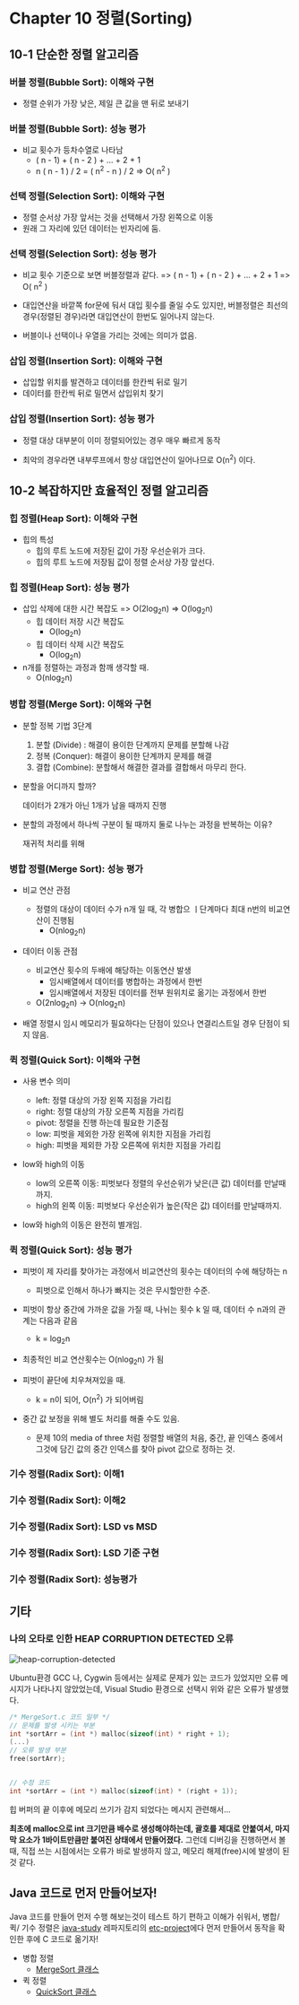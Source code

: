 # Chapter 10 정렬(Sorting)

## 10-1 단순한 정렬 알고리즘

### 버블 정렬(Bubble Sort): 이해와 구현

* 정렬 순위가 가장 낮은, 제일 큰 값을 맨 뒤로 보내기

### 버블 정렬(Bubble Sort): 성능 평가

* 비교 횟수가 등차수열로 나타남
  * ( n - 1) + ( n - 2 ) + ... + 2 + 1
  * n ( n - 1 ) / 2 = ( n<sup>2</sup> - n ) / 2 => O( n<sup>2</sup> )

### 선택 정렬(Selection Sort): 이해와 구현

* 정렬 순서상 가장 앞서는 것을 선택해서 가장 왼쪽으로 이동
* 원래 그 자리에 있던 데이터는 빈자리에 둠.

### 선택 정렬(Selection Sort): 성능 평가

* 비교 횟수 기준으로 보면 버블정렬과 같다. => ( n - 1) + ( n - 2 ) + ... + 2 + 1 => O( n<sup>2</sup> )

* 대입연산을 바깥쪽 for문에 둬서 대입 횟수를 줄일 수도 있지만, 버블정렬은 최선의 경우(정렬된 경우)라면 대입연산이 한번도 일어나지 않는다.

* 버블이나 선택이나 우열을 가리는 것에는 의미가 없음.

  

### 삽입 정렬(Insertion Sort): 이해와 구현

* 삽입할 위치를 발견하고 데이터를 한칸씩 뒤로 밀기
* 데이터를 한칸씩 뒤로 밀면서 삽입위치 찾기

### 삽입 정렬(Insertion Sort): 성능 평가

* 정렬 대상 대부분이 이미 정렬되어있는 경우 매우 빠르게 동작

* 최악의 경우라면 내부루프에서 항상 대입연산이 일어나므로 O(n<sup>2</sup>) 이다.

  


## 10-2 복잡하지만 효율적인 정렬 알고리즘

### 힙 정렬(Heap Sort): 이해와 구현

* 힙의 특성
  * 힙의 루트 노드에 저장된 값이 가장 우선순위가 크다.
  * 힙의 루트 노드에 저장됨 값이 정렬 순서상 가장 앞선다.

### 힙 정렬(Heap Sort): 성능 평가

* 삽입 삭제에 대한 시간 복잡도 => O(2log<sub>2</sub>n) => O(log<sub>2</sub>n)
  * 힙 데이터 저장 시간 복잡도
    * O(log<sub>2</sub>n)
  * 힙 데이터 삭제 시간 복잡도
    * O(log<sub>2</sub>n)
* n개를 정렬하는 과정과 함깨 생각할 때.
  * O(nlog<sub>2</sub>n)



### 병합 정렬(Merge Sort): 이해와 구현

* 분할 정복 기법 3단계
  1. 분할 (Divide) : 해결이 용이한 단계까지 문제를 분할해 나감
  2. 정복 (Conquer): 해결이 용이한 단계까지 문제를 해결
  3. 결합 (Combine): 분할해서 해결한 결과를 결합해서 마무리 한다.

* 분할을 어디까지 할까?  

  데이터가 2개가 아닌 1개가 남을 때까지 진행

* 분할의 과정에서 하나씩 구분이 될 때까지 둘로 나누는 과정을 반복하는 이유?  

  재귀적 처리를 위해



### 병합 정렬(Merge Sort): 성능 평가

* 비교 연산 관점
  * 정렬의 대상이 데이터 수가 n개 일 때, 각 병합으 ㅣ단계마다 최대 n번의 비교연산이 진행됨
    * O(nlog<sub>2</sub>n)

* 데이터 이동 관점
  * 비교연산 횟수의 두배에 해당하는 이동연산 발생
    * 임시배열에서 데이터를 병합하는 과정에서 한번
    * 임시배열에서 저장된 데이터를 전부 원위치로 옮기는 과정에서 한번
  * O(2nlog<sub>2</sub>n) -> O(nlog<sub>2</sub>n)

* 배열 정렬시 임시 메모리가 필요하다는 단점이 있으나 연결리스트일 경우 단점이 되지 않음.



### 퀵 정렬(Quick Sort): 이해와 구현

* 사용 변수 의미
  * left: 정렬 대상의 가장 왼쪽 지점을 가리킴
  * right: 정렬 대상의 가장 오른쪽 지점을 가리킴
  * pivot: 정렬을 진행 하는데 필요한 기준점
  * low: 피벗을 제외한 가장 왼쪽에 위치한 지점을 가리킴
  * high: 피벗을 제외한 가장 오른쪽에 위치한 지점을 가리킴

* low와 high의 이동
  * low의 오른쪽 이동: 피벗보다 정렬의 우선순위가 낮은(큰 값) 데이터를 만날때까지.
  * high의 왼쪽 이동: 피벗보다 우선순위가 높은(작은 값) 데이터를 만날때까지.
  
* low와 high의 이동은 완전히 별개임.

  

### 퀵 정렬(Quick Sort): 성능 평가

* 피벗이 제 자리를 찾아가는 과정에서 비교연산의 횟수는 데이터의 수에 해당하는 n
  * 피벗으로 인해서 하나가 빠지는 것은 무시할만한 수준.
* 피벗이 항상 중간에 가까운 값을 가질 때, 나뉘는 횟수 k 일 때, 데이터 수 n과의 관계는 다음과 같음
  * k = log<sub>2</sub>n
* 최종적인 비교 연산횟수는 O(nlog<sub>2</sub>n) 가 됨

* 피벗이 끝단에 치우쳐져있을 때.
  * k = n이 되어, O(n<sup>2</sup>) 가 되어버림
* 중간 값 보정을 위해 별도 처리를 해줄 수도 있음.
  * 문제 10의 media of three 처럼 정렬할 배열의 처음, 중간, 끝 인덱스 중에서 그것에 담긴 값의 중간 인덱스를 찾아 pivot 값으로 정하는 것.



### 기수 정렬(Radix Sort): 이해1





### 기수 정렬(Radix Sort): 이해2





### 기수 정렬(Radix Sort): LSD vs MSD





### 기수 정렬(Radix Sort): LSD 기준 구현





### 기수 정렬(Radix Sort): 성능평가





## 기타

### 나의 오타로 인한 HEAP CORRUPTION DETECTED 오류

![heap-corruption-detected](doc-resources/heap-corruption-detected.png)

Ubuntu환경 GCC 나, Cygwin 등에서는 실제로 문제가 있는 코드가 있었지만 오류 메시지가 나타나지 않았었는데, Visual Studio 환경으로 선택시 위와 같은 오류가 발생했다.

```c
/* MergeSort.c 코드 일부 */
// 문제를 발생 시키는 부분
int *sortArr = (int *) malloc(sizeof(int) * right + 1);
(...)
// 오류 발생 부분
free(sortArr);


// 수정 코드
int *sortArr = (int *) malloc(sizeof(int) * (right + 1));

```

힙 버퍼의 끝 이후에 메모리 쓰기가 감지 되었다는 메시지 관련해서...

**최초에 malloc으로 int 크기만큼 배수로 생성해야하는데,  괄호를 제대로 안붙여서, 마지막 요소가 1바이트만큼만 붙여진 상태에서 만들어졌다.** 그런데 디버깅을 진행하면서 볼 때, 직접 쓰는 시점에서는 오류가 바로 발생하지 않고, 메모리 해제(free)시에 발생이 된 것 같다.  





## Java 코드로 먼저 만들어보자!

Java 코드를 만들어 먼저 수행 해보는것이 테스트 하기 편하고 이해가 쉬워서, 병합/ 퀵/ 기수 정렬은 [java-study](https://github.com/fp024/java-study/) 레파지토리의 [etc-project](https://github.com/fp024/java-study/tree/master/etc-project)에다 먼저 만들어서 동작을 확인한 후에 C 코드로 옮기자!

* 병합 정렬
  * [MergeSort 클래스](https://github.com/fp024/java-study/blob/master/etc-project/src/main/java/org/fp024/java/study/sort/MergeSort.java)
* 퀵 정렬
  * [QuickSort 클래스](https://github.com/fp024/java-study/blob/master/etc-project/src/main/java/org/fp024/java/study/sort/QuickSort.java)
